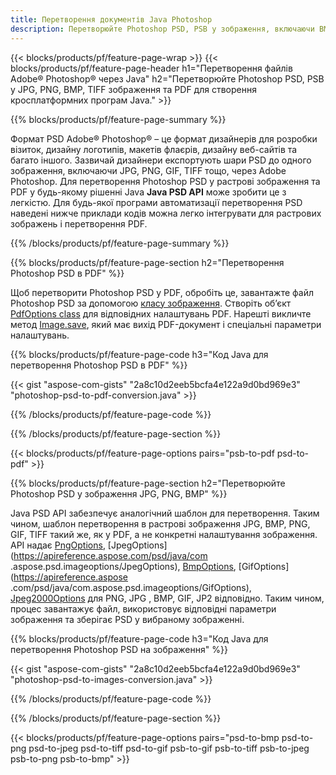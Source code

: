 ```yaml
---
title: Перетворення документів Java Photoshop
description: Перетворюйте Photoshop PSD, PSB у зображення, включаючи BMP, JPG, PNG, TIFF та PDF за допомогою бібліотеки Java.
---
```


{{< blocks/products/pf/feature-page-wrap >}}
{{< blocks/products/pf/feature-page-header h1="Перетворення файлів Adobe® Photoshop® через Java" h2="Перетворюйте Photoshop PSD, PSB у JPG, PNG, BMP, TIFF зображення та PDF для створення кросплатформних програм Java." >}}

{{% blocks/products/pf/feature-page-summary %}}

Формат PSD Adobe® Photoshop® – це формат дизайнерів для розробки візиток, дизайну логотипів, макетів флаєрів, дизайну веб-сайтів та багато іншого. Зазвичай дизайнери експортують шари PSD до одного зображення, включаючи JPG, PNG, GIF, TIFF тощо, через Adobe Photoshop. Для перетворення Photoshop PSD у растрові зображення та PDF у будь-якому рішенні Java **Java PSD API** може зробити це з легкістю. Для будь-якої програми автоматизації перетворення PSD наведені нижче приклади кодів можна легко інтегрувати для растрових зображень і перетворення PDF.

{{% /blocks/products/pf/feature-page-summary  %}}

{{% blocks/products/pf/feature-page-section  h2="Перетворення Photoshop PSD в PDF" %}}

Щоб перетворити Photoshop PSD у PDF, обробіть це, завантажте файл Photoshop PSD за допомогою [класу зображення](https://apireference.aspose.com/psd/java/com.aspose.psd/Image). Створіть об’єкт [PdfOptions class](https://apireference.aspose.com/psd/java/com.aspose.psd.imageoptions/PdfOptions) для відповідних налаштувань PDF. Нарешті викличте метод [Image.save](https://apireference.aspose.com/psd/java/com.aspose.psd/Image#save-java.lang.String-com.aspose.psd.ImageOptionsBase-), який має вихід PDF-документ і спеціальні параметри налаштувань.

{{% blocks/products/pf/feature-page-code h3="Код Java для перетворення Photoshop PSD в PDF" %}}

{{< gist "aspose-com-gists" "2a8c10d2eeb5bcfa4e122a9d0bd969e3" "photoshop-psd-to-pdf-conversion.java" >}}

{{% /blocks/products/pf/feature-page-code  %}}

{{% /blocks/products/pf/feature-page-section %}}

{{< blocks/products/pf/feature-page-options pairs="psb-to-pdf psd-to-pdf" >}}

{{% blocks/products/pf/feature-page-section  h2="Перетворюйте Photoshop PSD у зображення JPG, PNG, BMP" %}}

Java PSD API забезпечує аналогічний шаблон для перетворення. Таким чином, шаблон перетворення в растрові зображення JPG, BMP, PNG, GIF, TIFF такий же, як у PDF, а не конкретні налаштування зображення. API надає [PngOptions](https://apireference.aspose.com/psd/java/com.aspose.psd.imageoptions/PngOptions), [JpegOptions](https://apireference.aspose.com/psd/java/com .aspose.psd.imageoptions/JpegOptions), [BmpOptions](https://apireference.aspose.com/psd/java/com.aspose.psd.imageoptions/BmpOptions), [GifOptions](https://apireference.aspose .com/psd/java/com.aspose.psd.imageoptions/GifOptions), [Jpeg2000Options](https://apireference.aspose.com/psd/java/com.aspose.psd.imageoptions/Jpeg2000Options) для PNG, JPG , BMP, GIF, JP2 відповідно. Таким чином, процес завантажує файл, використовує відповідні параметри зображення та зберігає PSD у вибраному зображенні.

{{% blocks/products/pf/feature-page-code h3="Код Java для перетворення Photoshop PSD на зображення" %}}

{{< gist "aspose-com-gists" "2a8c10d2eeb5bcfa4e122a9d0bd969e3" "photoshop-psd-to-images-conversion.java" >}}

{{% /blocks/products/pf/feature-page-code  %}}

{{% /blocks/products/pf/feature-page-section %}}

{{< blocks/products/pf/feature-page-options pairs="psd-to-bmp psd-to-png psd-to-jpeg psd-to-tiff psd-to-gif psb-to-gif psb-to-tiff psb-to-jpeg psb-to-png psb-to-bmp" >}}